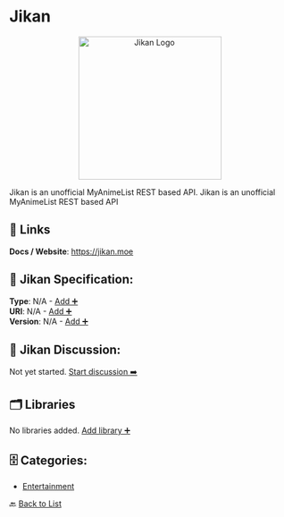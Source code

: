 # Jikan
<p align="center">
    <img width="256" src="https://raw.githubusercontent.com/apis-list/apis-list/main/apis/jikan/logo_256x256.png" alt="Jikan Logo"/>
</p>
Jikan is an unofficial MyAnimeList REST based API. Jikan is an unofficial MyAnimeList REST based API

##  🔗 Links
**Docs / Website**: https://jikan.moe

## 🧬 Jikan Specification:
**Type**: N/A - [Add ➕](https://github.com/apis-list/apis-list/edit/main/apis.yaml#10666)  
**URI**: N/A - [Add ➕](https://github.com/apis-list/apis-list/edit/main/apis.yaml#10666)  
**Version**: N/A - [Add ➕](https://github.com/apis-list/apis-list/edit/main/apis.yaml#10666)

## 💬 Jikan Discussion:
Not yet started. [Start discussion ➡️](https://github.com/apis-list/apis-list/discussions/new)

## 🗂️ Libraries

No libraries added. [Add library ➕](https://github.com/apis-list/apis-list/edit/main/apis.yaml#10666)    


## 🗄️ Categories:
- [Entertainment](https://github.com/apis-list/apis-list#entertainment-)

🔙  [Back to List](https://github.com/apis-list/apis-list)
